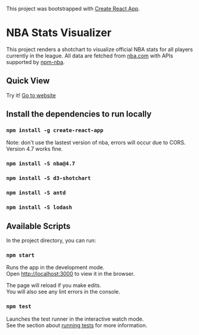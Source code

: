 
This project was bootstrapped with [Create React App](https://github.com/facebook/create-react-app).
# NBA Stats Visualizer
This project renders a shotchart to visualize official NBA stats for all players currently in the league. All data are fetched from  [nba.com](https://www.nba.com/) with APIs supported by [npm-nba](https://www.npmjs.com/package/nba).
## Quick View


Try it! [Go to website](http://nba-stats-visualizer.appspot.com)



## Install the dependencies to run locally

### `npm install -g create-react-app`
Note: don't use the lastest version of nba, errors will occur due to CORS. Version 4.7 works fine.
### `npm install -S nba@4.7`
### `npm install -S d3-shotchart`
### `npm install -S antd`
### `npm install -S lodash`


##  Available Scripts


In the project directory, you can run:

### `npm start`

Runs the app in the development mode.<br>
Open [http://localhost:3000](http://localhost:3000) to view it in the browser.

The page will reload if you make edits.<br>
You will also see any lint errors in the console.

### `npm test`

Launches the test runner in the interactive watch mode.<br>
See the section about [running tests](https://facebook.github.io/create-react-app/docs/running-tests) for more information.


